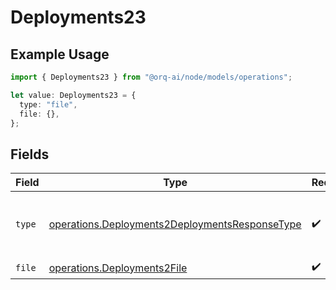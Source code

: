 # Deployments23

## Example Usage

```typescript
import { Deployments23 } from "@orq-ai/node/models/operations";

let value: Deployments23 = {
  type: "file",
  file: {},
};
```

## Fields

| Field                                                                                                            | Type                                                                                                             | Required                                                                                                         | Description                                                                                                      |
| ---------------------------------------------------------------------------------------------------------------- | ---------------------------------------------------------------------------------------------------------------- | ---------------------------------------------------------------------------------------------------------------- | ---------------------------------------------------------------------------------------------------------------- |
| `type`                                                                                                           | [operations.Deployments2DeploymentsResponseType](../../models/operations/deployments2deploymentsresponsetype.md) | :heavy_check_mark:                                                                                               | The type of the content part. Always `file`.                                                                     |
| `file`                                                                                                           | [operations.Deployments2File](../../models/operations/deployments2file.md)                                       | :heavy_check_mark:                                                                                               | N/A                                                                                                              |